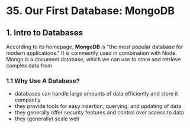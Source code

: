 # 35. Our First Database: MongoDB

## 1. Intro to Databases

According to its homepage, **MongoDB** is "the most popular database for modern applications." It is commently used in combination with Node. Mongo is a document database, which we can use to store and retrieve complex data from

### 1.1 Why Use A Database?

- databases can handle large amounts of data efficiently and store it compactly
- they provide tools for easy insertion, querying, and updating of data
- they generally offer security features and control over access to data
- they (generally) scale well